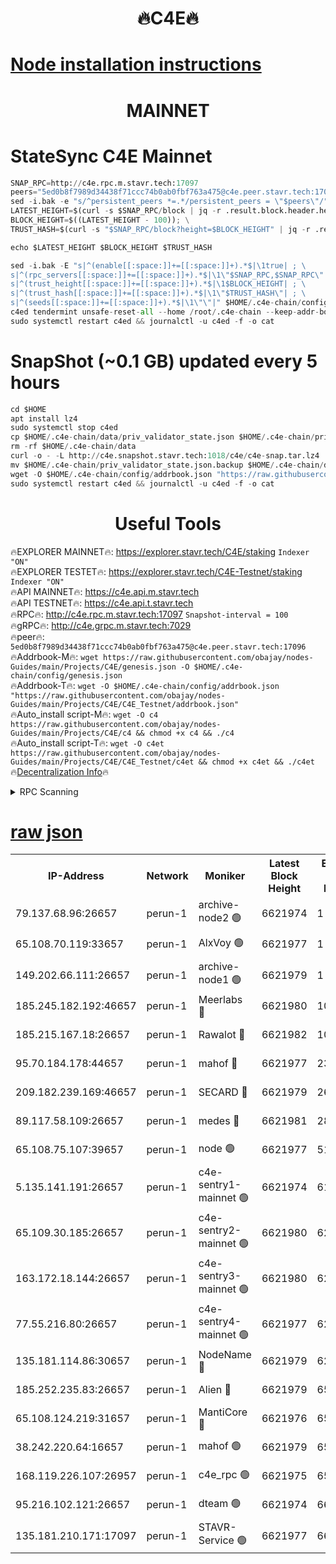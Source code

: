 <h1 align="center"> 🔥C4E🔥</h1>

[Node installation instructions](https://github.com/obajay/nodes-Guides/tree/main/Projects/C4E)
=

<h1 align="center"> MAINNET</h1>

# StateSync C4E Mainnet
```python
SNAP_RPC=http://c4e.rpc.m.stavr.tech:17097
peers="5ed0b8f7989d34438f71ccc74b0ab0fbf763a475@c4e.peer.stavr.tech:17096"
sed -i.bak -e "s/^persistent_peers *=.*/persistent_peers = \"$peers\"/" $HOME/.c4e-chain/config/config.toml
LATEST_HEIGHT=$(curl -s $SNAP_RPC/block | jq -r .result.block.header.height); \
BLOCK_HEIGHT=$((LATEST_HEIGHT - 100)); \
TRUST_HASH=$(curl -s "$SNAP_RPC/block?height=$BLOCK_HEIGHT" | jq -r .result.block_id.hash)

echo $LATEST_HEIGHT $BLOCK_HEIGHT $TRUST_HASH

sed -i.bak -E "s|^(enable[[:space:]]+=[[:space:]]+).*$|\1true| ; \
s|^(rpc_servers[[:space:]]+=[[:space:]]+).*$|\1\"$SNAP_RPC,$SNAP_RPC\"| ; \
s|^(trust_height[[:space:]]+=[[:space:]]+).*$|\1$BLOCK_HEIGHT| ; \
s|^(trust_hash[[:space:]]+=[[:space:]]+).*$|\1\"$TRUST_HASH\"| ; \
s|^(seeds[[:space:]]+=[[:space:]]+).*$|\1\"\"|" $HOME/.c4e-chain/config/config.toml
c4ed tendermint unsafe-reset-all --home /root/.c4e-chain --keep-addr-book
sudo systemctl restart c4ed && journalctl -u c4ed -f -o cat
```
# SnapShot (~0.1 GB) updated every 5 hours
```python
cd $HOME
apt install lz4
sudo systemctl stop c4ed
cp $HOME/.c4e-chain/data/priv_validator_state.json $HOME/.c4e-chain/priv_validator_state.json.backup
rm -rf $HOME/.c4e-chain/data
curl -o - -L http://c4e.snapshot.stavr.tech:1018/c4e/c4e-snap.tar.lz4 | lz4 -c -d - | tar -x -C $HOME/.c4e-chain --strip-components 2
mv $HOME/.c4e-chain/priv_validator_state.json.backup $HOME/.c4e-chain/data/priv_validator_state.json
wget -O $HOME/.c4e-chain/config/addrbook.json "https://raw.githubusercontent.com/obajay/nodes-Guides/main/Projects/C4E/addrbook.json"
sudo systemctl restart c4ed && journalctl -u c4ed -f -o cat
```
 <h1 align="center"> Useful Tools</h1>

🔥EXPLORER MAINNET🔥:  https://explorer.stavr.tech/C4E/staking            `Indexer "ON"` \
🔥EXPLORER TESTET🔥:   https://explorer.stavr.tech/C4E-Testnet/staking     `Indexer "ON"` \
🔥API MAINNET🔥:       https://c4e.api.m.stavr.tech \
🔥API TESTNET🔥:       https://c4e.api.t.stavr.tech \
🔥RPC🔥:               http://c4e.rpc.m.stavr.tech:17097                  `Snapshot-interval = 100` \
🔥gRPC🔥:              http://c4e.grpc.m.stavr.tech:7029 \
🔥peer🔥:              `5ed0b8f7989d34438f71ccc74b0ab0fbf763a475@c4e.peer.stavr.tech:17096` \
🔥Addrbook-M🔥:    ```wget https://raw.githubusercontent.com/obajay/nodes-Guides/main/Projects/C4E/genesis.json -O $HOME/.c4e-chain/config/genesis.json``` \
🔥Addrbook-T🔥:    ```wget -O $HOME/.c4e-chain/config/addrbook.json "https://raw.githubusercontent.com/obajay/nodes-Guides/main/Projects/C4E/C4E_Testnet/addrbook.json"``` \
🔥Auto_install script-M🔥: ```wget -O c4 https://raw.githubusercontent.com/obajay/nodes-Guides/main/Projects/C4E/c4 && chmod +x c4 && ./c4``` \
🔥Auto_install script-T🔥: ```wget -O c4et https://raw.githubusercontent.com/obajay/nodes-Guides/main/Projects/C4E/C4E_Testnet/c4et && chmod +x c4et && ./c4et``` \
🔥[Decentralization Info](https://github.com/obajay/StateSync-snapshots/tree/main/Projects/C4E/Decentralization)🔥




<details>
<summary>RPC Scanning</summary>

<h2 align="center"> We scan nodes in real time every 4 hours. And we provide the final result of RPC endpoints.
We cannot influence the operation of these nodes in any way. </h2>


```python
If Voting Power is higher than 0 --> then the Node is a validator of the network and may be subject to attack and be a potential threat to the chain.
```
```python
We marked such validators with a red symbol
```

</details>

[raw json](https://rpc-check.c4e.stavr.tech/c4e/rpc-c4e-result.json)
=



<table><tr><th>IP-Address</th><th>Network</th><th>Moniker</th><th>Latest Block Height</th><th>Earliest Block Height</th><th>Catching Up</th><th>Tx Index</th><th>Voting Power</th><th>Scan Time</th></tr><tr><td>79.137.68.96:26657</td><td>perun-1</td><td>archive-node2 🟢</td><td>6621974</td><td>1</td><td>False</td><td>on</td><td>0</td><td>2024-01-07T03:02:29.911970510UTC</td></tr><tr><td>65.108.70.119:33657</td><td>perun-1</td><td>AlxVoy 🟢</td><td>6621977</td><td>1</td><td>False</td><td>on</td><td>0</td><td>2024-01-07T03:02:44.000854416UTC</td></tr><tr><td>149.202.66.111:26657</td><td>perun-1</td><td>archive-node1 🟢</td><td>6621979</td><td>1</td><td>False</td><td>on</td><td>0</td><td>2024-01-07T03:03:00.097854928UTC</td></tr><tr><td>185.245.182.192:46657</td><td>perun-1</td><td>Meerlabs 🔴</td><td>6621980</td><td>1051501</td><td>False</td><td>on</td><td>493550</td><td>2024-01-07T03:03:05.606240800UTC</td></tr><tr><td>185.215.167.18:26657</td><td>perun-1</td><td>Rawalot 🔴</td><td>6621982</td><td>1090501</td><td>False</td><td>on</td><td>579034</td><td>2024-01-07T03:03:17.570045031UTC</td></tr><tr><td>95.70.184.178:44657</td><td>perun-1</td><td>mahof 🔴</td><td>6621977</td><td>2342001</td><td>False</td><td>off</td><td>1360185</td><td>2024-01-07T03:02:43.294163989UTC</td></tr><tr><td>209.182.239.169:46657</td><td>perun-1</td><td>SECARD 🔴</td><td>6621979</td><td>2616101</td><td>False</td><td>off</td><td>675729</td><td>2024-01-07T03:02:57.351720332UTC</td></tr><tr><td>89.117.58.109:26657</td><td>perun-1</td><td>medes 🔴</td><td>6621981</td><td>2826001</td><td>False</td><td>off</td><td>471345</td><td>2024-01-07T03:03:12.700759104UTC</td></tr><tr><td>65.108.75.107:39657</td><td>perun-1</td><td>node 🟢</td><td>6621977</td><td>5198801</td><td>False</td><td>on</td><td>0</td><td>2024-01-07T03:02:46.440877080UTC</td></tr><tr><td>5.135.141.191:26657</td><td>perun-1</td><td>c4e-sentry1-mainnet 🟢</td><td>6621974</td><td>6198001</td><td>False</td><td>on</td><td>0</td><td>2024-01-07T03:02:29.113388233UTC</td></tr><tr><td>65.109.30.185:26657</td><td>perun-1</td><td>c4e-sentry2-mainnet 🟢</td><td>6621980</td><td>6238301</td><td>False</td><td>on</td><td>0</td><td>2024-01-07T03:03:05.256221301UTC</td></tr><tr><td>163.172.18.144:26657</td><td>perun-1</td><td>c4e-sentry3-mainnet 🟢</td><td>6621980</td><td>6239001</td><td>False</td><td>on</td><td>0</td><td>2024-01-07T03:03:06.303041723UTC</td></tr><tr><td>77.55.216.80:26657</td><td>perun-1</td><td>c4e-sentry4-mainnet 🟢</td><td>6621977</td><td>6241001</td><td>False</td><td>on</td><td>0</td><td>2024-01-07T03:02:43.646568960UTC</td></tr><tr><td>135.181.114.86:30657</td><td>perun-1</td><td>NodeName 🔴</td><td>6621979</td><td>6284301</td><td>False</td><td>off</td><td>334749</td><td>2024-01-07T03:03:00.466207531UTC</td></tr><tr><td>185.252.235.83:26657</td><td>perun-1</td><td>Alien 🔴</td><td>6621979</td><td>6502501</td><td>False</td><td>on</td><td>380508</td><td>2024-01-07T03:03:00.800026025UTC</td></tr><tr><td>65.108.124.219:31657</td><td>perun-1</td><td>MantiCore 🔴</td><td>6621976</td><td>6521976</td><td>False</td><td>off</td><td>837921</td><td>2024-01-07T03:02:42.863326654UTC</td></tr><tr><td>38.242.220.64:16657</td><td>perun-1</td><td>mahof 🟢</td><td>6621979</td><td>6545801</td><td>False</td><td>off</td><td>0</td><td>2024-01-07T03:02:57.684056035UTC</td></tr><tr><td>168.119.226.107:26957</td><td>perun-1</td><td>c4e_rpc 🟢</td><td>6621975</td><td>6554001</td><td>False</td><td>on</td><td>0</td><td>2024-01-07T03:02:36.260014436UTC</td></tr><tr><td>95.216.102.121:26657</td><td>perun-1</td><td>dteam 🟢</td><td>6621974</td><td>6613201</td><td>False</td><td>on</td><td>0</td><td>2024-01-07T03:02:29.513488003UTC</td></tr><tr><td>135.181.210.171:17097</td><td>perun-1</td><td>STAVR-Service 🟢</td><td>6621977</td><td>6621001</td><td>False</td><td>on</td><td>0</td><td>2024-01-07T03:02:48.893806127UTC</td></tr></table>
